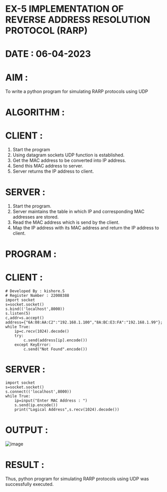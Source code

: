 # EX-5 IMPLEMENTATION OF REVERSE ADDRESS RESOLUTION PROTOCOL (RARP)
# DATE : 06-04-2023
# AIM :
To write a python program for simulating RARP protocols using UDP

# ALGORITHM :
# CLIENT :
1. Start the program
2. Using datagram sockets UDP function is established.
3. Get the MAC address to be converted into IP address.
4. Send this MAC address to server.
5. Server returns the IP address to client.

# SERVER :
1. Start the program.
2. Server maintains the table in which IP and corresponding MAC addresses are stored.
3. Read the MAC address which is send by the client.
4. Map the IP address with its MAC address and return the IP address to client.

# PROGRAM :
# CLIENT :
```
# Developed By : kishore.S
# Register Number : 22008388
import socket
s=socket.socket()
s.bind(('localhost',8000))
s.listen(5)
c,addr=s.accept()
address={"6A:08:AA:C2":"192.168.1.100","8A:BC:E3:FA":"192.168.1.99"};
while True:
    ip=c.recv(1024).decode()
    try:
        c.send(address[ip].encode())
    except KeyError:
        c.send("Not Found".encode())
 ```
# SERVER :
```
import socket
s=socket.socket()
s.connect(('localhost',8000))
while True:
    ip=input("Enter MAC Address : ")
    s.send(ip.encode())
    print("Logical Address",s.recv(1024).decode())
```
# OUTPUT :
![image](https://github.com/Kishore2o/EX-5/assets/118679883/d9d3e4b4-05aa-4455-9ae0-97c0b6c5dfae)
# RESULT :
Thus, python program for simulating RARP protocols using UDP was successfully executed.
